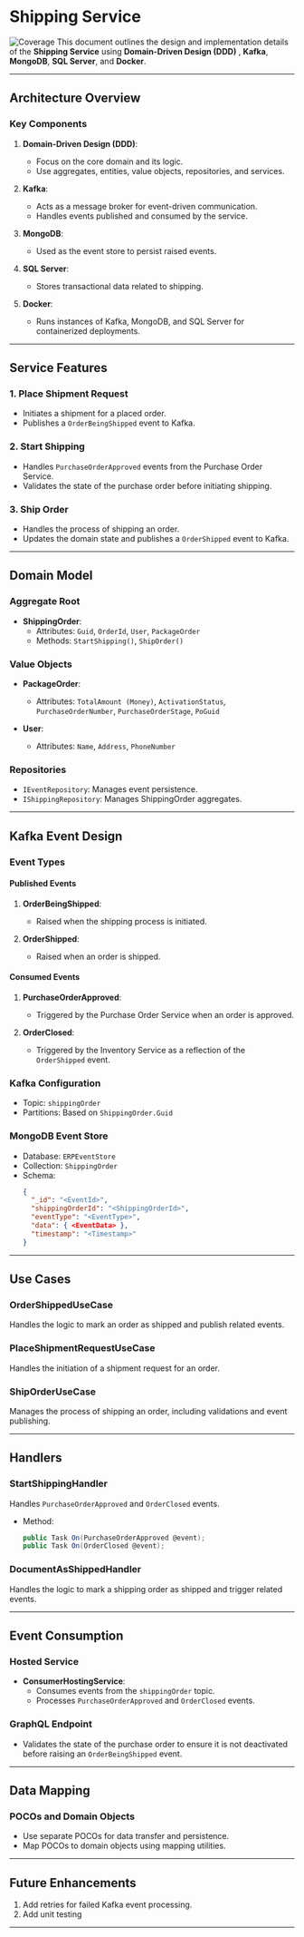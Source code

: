 # Shipping Service
![Coverage](https://img.shields.io/badge/coverage-0%25-brightgreen)
This document outlines the design and implementation details of the **Shipping Service** using **Domain-Driven Design (DDD)** , **Kafka**, **MongoDB**, **SQL Server**, and **Docker**.

---

## Architecture Overview

### Key Components

1. **Domain-Driven Design (DDD)**:
   - Focus on the core domain and its logic.
   - Use aggregates, entities, value objects, repositories, and services.

2. **Kafka**:
   - Acts as a message broker for event-driven communication.
   - Handles events published and consumed by the service.

3. **MongoDB**:
   - Used as the event store to persist raised events.

4. **SQL Server**:
   - Stores transactional data related to shipping.

5. **Docker**:
   - Runs instances of Kafka, MongoDB, and SQL Server for containerized deployments.

---

## Service Features

### 1. **Place Shipment Request**
   - Initiates a shipment for a placed order.
   - Publishes a `OrderBeingShipped` event to Kafka.

### 2. **Start Shipping**
   - Handles `PurchaseOrderApproved` events from the Purchase Order Service.
   - Validates the state of the purchase order before initiating shipping.
     
### 3. **Ship Order**
   - Handles the process of shipping an order.
   - Updates the domain state and publishes a `OrderShipped` event to Kafka.

---

## Domain Model

### Aggregate Root
- **ShippingOrder**:
  - Attributes: `Guid`, `OrderId`, `User`, `PackageOrder`
  - Methods: `StartShipping()`, `ShipOrder()`

### Value Objects
- **PackageOrder**:
  - Attributes: `TotalAmount (Money)`, `ActivationStatus`, `PurchaseOrderNumber`, `PurchaseOrderStage`, `PoGuid`

- **User**:
  - Attributes: `Name`, `Address`, `PhoneNumber`

### Repositories
- `IEventRepository`: Manages event persistence.
- `IShippingRepository`: Manages ShippingOrder aggregates.

---

## Kafka Event Design

### Event Types

#### Published Events
1. **OrderBeingShipped**:
   - Raised when the shipping process is initiated.

2. **OrderShipped**:
   - Raised when an order is shipped.

#### Consumed Events
1. **PurchaseOrderApproved**:
   - Triggered by the Purchase Order Service when an order is approved.

2. **OrderClosed**:
   - Triggered by the Inventory Service as a reflection of the `OrderShipped` event.

### Kafka Configuration
- Topic: `shippingOrder`
- Partitions: Based on `ShippingOrder.Guid`

### MongoDB Event Store
- Database: `ERPEventStore`
- Collection: `ShippingOrder`
- Schema:
  ```json
  {
    "_id": "<EventId>",
    "shippingOrderId": "<ShippingOrderId>",
    "eventType": "<EventType>",
    "data": { <EventData> },
    "timestamp": "<Timestamp>"
  }
  ```

---

## Use Cases

### **OrderShippedUseCase**
Handles the logic to mark an order as shipped and publish related events.

### **PlaceShipmentRequestUseCase**
Handles the initiation of a shipment request for an order.

### **ShipOrderUseCase**
Manages the process of shipping an order, including validations and event publishing.

---

## Handlers

### **StartShippingHandler**
Handles `PurchaseOrderApproved` and `OrderClosed` events.

- Method:
  ```csharp
  public Task On(PurchaseOrderApproved @event);
  public Task On(OrderClosed @event);
  ```

### **DocumentAsShippedHandler**
Handles the logic to mark a shipping order as shipped and trigger related events.

---

## Event Consumption

### Hosted Service
- **ConsumerHostingService**:
  - Consumes events from the `shippingOrder` topic.
  - Processes `PurchaseOrderApproved` and `OrderClosed` events.

### GraphQL Endpoint
- Validates the state of the purchase order to ensure it is not deactivated before raising an `OrderBeingShipped` event.

---

## Data Mapping

### POCOs and Domain Objects
- Use separate POCOs for data transfer and persistence.
- Map POCOs to domain objects using mapping utilities.

---

## Future Enhancements
1. Add retries for failed Kafka event processing.
2. Add unit testing

---
